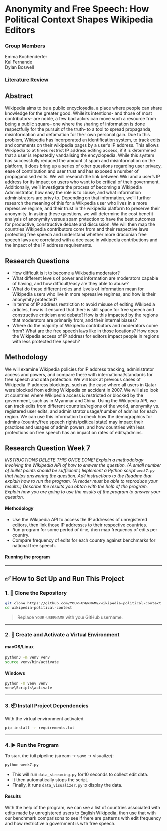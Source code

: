 # Anonymity and Free Speech: How Political Context Shapes Wikipedia Editors

### Group Members

Emma Kochenderfer  
Kal Fernande  
Dylan Boswell

### [Literature Review](https://github.com/kochenderferc/wikipedia-political-context/blob/main/literature-review.md)

## Abstract

Wikipedia aims to be a public encyclopedia, a place where people can share knowledge for the greater good. While its intentions- and those of most contributors– are noble, a few bad actors can move such a resource from being a public square– one where the sharing of information is done respectfully for the pursuit of the truth– to a tool to spread propaganda, misinformation and defamation for their own personal gain. Due to this problem, Wikipedia has incorporated an identification system, to track edits and comments on their wikipedia pages by a user’s IP address. This allows Wikipedia to at times restrict IP address editing access, if it is determined that a user is repeatedly vandalising the encyclopedia. While this system has successfully reduced the amount of spam and misinformation on the platform, it does bring up a series of other questions regarding user privacy, ease of contribution and user trust and has exposed a number of propagandised edits. We will research the link between Wiki and a user’s IP address for its impact on users who want to be critical of their government. Additionally, we’ll investigate the process of becoming a Wikipedia Administrator, how easy the role is to abuse, and what information administrators are privy to. Depending on that information, we’ll further research the meaning of this for a Wikipedia user who lives in a more repressive regime, and their trust in the wikipedia platform to preserve their anonymity. In asking these questions, we will determine the cost benefit analysis of anonymity versus spam protection to have the best outcomes for productive, constructive debate and discussion. We will then map the countries Wikipedia contributors come from and their respective laws protecting free speech and understand whether more draconian free speech laws are correlated with a decrease in wikipedia contributions and the impact of the IP address requirements.

## Research Questions

- How difficult is it to become a Wikipedia moderator?
- What different levels of power and information are moderators capable of having, and how difficult/easy are they able to abuse?
- What do these different roles and levels of information mean for Wikipedia users who live in more repressive regimes, and how is their anonymity protected?
- In terms of IP address restriction to avoid misuse of editing Wikipedia articles, how is it ensured that there is still space for free speech and constructive criticism and debate? How is this impacted by the regions that moderators are primarily from, and their internal biases?
- Where do the majority of Wikipedia contributors and moderators come from? What are the free speech laws like in those locations? How does the Wikipedia access of IP address for editors impact people in regions with less protected free speech?

## Methodology

We will examine Wikipedia policies for IP address tracking, administrator access and powers, and compare these with international/standards for free speech and data protection. We will look at previous cases of Wikipedia IP address blockings, such as the case where all users in Qatar were blocked from editing Wikipedia on accident in 2007. We will also look at countries where Wikipedia access is restricted or blocked by the government, such as in Myanmar and China. Using the Wikipedia API, we can track edits from different countries/regions of the world, anonymity vs. registered user edits, and administrator usage/number of admins for each region. We can use this information to check how the demographics for admins (country/free speech rights/political state) may impact their practices and usages of admin powers, and how countries with less protections on free speech has an impact on rates of edits/admins.

## Research Question Week 7

_INSTRUCTIONS DELETE THIS ONCE DONE! Explain a methodology involving the Wikipedia API of how to answer the question. (A small number of bullet points should be sufficient.)
Implement a Python script `week7.py` that helps answering the question.
Add instructions to the Readme that explain how to run the program. (A reader must be able to reproduce your results.)
Describe the results you obtain with the help of the program.
Explain how you are going to use the results of the program to answer your question._

#### Methodology

- Use the Wikipedia API to access the IP addresses of unregistered editors, then link those IP addresses to their respective countries.
- Run program for some period of time, then map frequency of edits per country.
- Compare frequency of edits for each country against benchmarks for national free speech.

#### Running the program

---

## ✅ How to Set Up and Run This Project

### 1. 🚀 Clone the Repository

```bash
git clone https://github.com/YOUR-USERNAME/wikipedia-political-context.git
cd wikipedia-political-context
```

> Replace `YOUR-USERNAME` with your GitHub username.

---

### 2. 🐍 Create and Activate a Virtual Environment

#### macOS/Linux

```bash
python3 -m venv venv
source venv/bin/activate
```

#### Windows

```bash
python -m venv venv
venv\Scripts\activate
```

---

### 3. 📦 Install Project Dependencies

With the virtual environment activated:

```bash
pip install -r requirements.txt
```

---

### 4. ▶️ Run the Program

To start the full pipeline (stream → save → visualize):

```bash
python week7.py
```

- This will run `data_streaming.py` for 10 seconds to collect edit data.
- It then automatically stops the script.
- Finally, it runs `data_visualizer.py` to display the data.

#### Results

With the help of the program, we can see a list of countries associated with edits made by unregistered users to English Wikipedia, then use that with our benchmark comparisons to see if there are patterns with edit frequency and how restrictive a government is with free speech.
